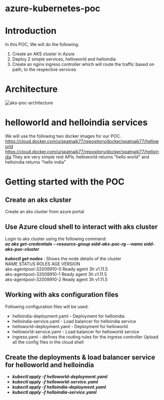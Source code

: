 # azure-kubernetes-poc
# Introduction
In this POC, We will do the following:
  1. Create an AKS cluster in Azure
  2. Deploy 2 simple services, helloworld and helloindia 
  3. Create an nginx ingress controller which will route the traffic based on path, to the respective services
# Architecture
![aks-poc-architecture](https://github.com/spatnaik77/azure-kubernetes-poc/blob/master/diagrams/aks-poc-architecture.png)
# helloworld and helloindia services
We will use the following two docker images for our POC.
https://cloud.docker.com/u/spatnaik77/repository/docker/spatnaik77/helloworld
https://cloud.docker.com/u/spatnaik77/repository/docker/spatnaik77/helloindia
They are very simple rest APIs. helloworld returns "hello world" and helloindia returns "hello india"

# Getting started with the POC

## Create an aks cluster 
Create an aks cluster from azure portal

## Use Azure cloud shell to interact with aks cluster
Login to aks cluster using the following command:<br>
<b><i>az aks get-credentials --resource-group sidd-aks-poc-rg --name sidd-aks-poc-cluster</b></i>

<b><i>kubectl get nodes</b></i> : Shows the node details of the cluster <br>
NAME                       STATUS    ROLES     AGE       VERSION <br>
aks-agentpool-32009910-0   Ready     agent     3h        v1.11.5 <br>
aks-agentpool-32009910-1   Ready     agent     3h        v1.11.5 <br>
aks-agentpool-32009910-2   Ready     agent     3h        v1.11.5 <br>

## Working with aks configuration files
Following configuration files will be used:
* helloindia-deployment.yaml - Deployment for helloindia 
* helloindia-service.yaml - Load balancer for helloindia service
* helloworld-deployment.yaml -  Deployment for helloworld
* helloworld-service.yaml - Load balancer for helloworld service
* ingress.yaml - defines the routing rules for the ingress controller
Upload all the config files in the cloud shell

## Create the deployments & load balancer service for helloworld and helloindia
* <b><i>kubectl apply -f helloworld-deployment.yaml</b></i>
* <b><i>kubectl apply -f helloworld-service.yaml</b></i>
* <b><i>kubectl apply -f helloindia-deployment.yaml</b></i>
* <b><i>kubectl apply -f helloindia-service.yaml</b></i>





